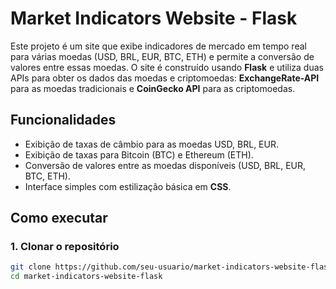 # Market Indicators Website - Flask

Este projeto é um site que exibe indicadores de mercado em tempo real para várias moedas (USD, BRL, EUR, BTC, ETH) e permite a conversão de valores entre essas moedas. O site é construído usando **Flask** e utiliza duas APIs para obter os dados das moedas e criptomoedas: **ExchangeRate-API** para as moedas tradicionais e **CoinGecko API** para as criptomoedas.

## Funcionalidades

- Exibição de taxas de câmbio para as moedas USD, BRL, EUR.
- Exibição de taxas para Bitcoin (BTC) e Ethereum (ETH).
- Conversão de valores entre as moedas disponíveis (USD, BRL, EUR, BTC, ETH).
- Interface simples com estilização básica em **CSS**.

## Como executar

### 1. Clonar o repositório

```bash
git clone https://github.com/seu-usuario/market-indicators-website-flask.git
cd market-indicators-website-flask